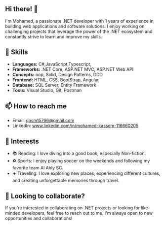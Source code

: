 ## Hi there! 👋

I'm Mohamed, a passionate .NET developer with 1 years of experience in building web applications and software solutions. I enjoy working on challenging projects that leverage the power of the .NET ecosystem and constantly strive to learn and improve my skills.

## 🚀 Skills

- **Languages:** C#,JavaScript,Typescript,
- **Frameworks:** .NET Core, ASP.NET MVC, ASP.NET Web API
- **Concepts:**  oop, Solid, Design Patterns, DDD
- **Frontend:** HTML, CSS, BootStrap, Angular
- **Database:** SQL Server, Entity Framework
- **Tools:** Visual Studio, Git, Postman

## 📫 How to reach me

- Email: qasm15766@gmail.com
- LinkedIn: www.linkedin.com/in/mohamed-kassem-116660205

## 🌱 Interests

- 📚 Reading: I love diving into a good book, especially Non-fiction.
- ⚽ Sports: I enjoy playing soccer on the weekends and following my favorite team Al Ahly SC.
- ✈️ Traveling: I love exploring new places, experiencing different cultures, and creating unforgettable memories through travel.

## 🤝 Looking to collaborate?

If you're interested in collaborating on .NET projects or looking for like-minded developers, feel free to reach out to me. I'm always open to new opportunities and collaborations!
